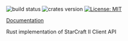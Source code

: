 ![build status](https://travis-ci.org/awestlake87/sc2-rs.svg?branch=master)
![crates version](https://img.shields.io/crates/v/sc2.svg)
[![License: MIT](https://img.shields.io/badge/License-MIT-yellow.svg)](https://opensource.org/licenses/MIT)

[Documentation](https://awestlake87.github.io/sc2-rs/sc2)

Rust implementation of StarCraft II Client API
